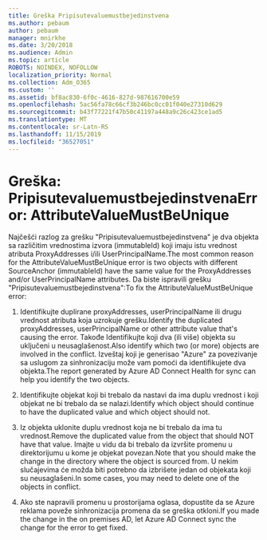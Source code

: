 ```yaml
---
title: Greška Pripisutevaluemustbejedinstvena
ms.author: pebaum
author: pebaum
manager: mnirkhe
ms.date: 3/20/2018
ms.audience: Admin
ms.topic: article
ROBOTS: NOINDEX, NOFOLLOW
localization_priority: Normal
ms.collection: Adm_O365
ms.custom: ''
ms.assetid: bf8ac830-6f0c-4616-827d-987616700e59
ms.openlocfilehash: 5ac56fa78c66cf3b246bc0cc01f040e27310d629
ms.sourcegitcommit: b43f77221f47b50c41197a448a9c26c423ce1ad5
ms.translationtype: MT
ms.contentlocale: sr-Latn-RS
ms.lasthandoff: 11/15/2019
ms.locfileid: "36527051"
---
```

# <a name="error-attributevaluemustbeunique"></a><span data-ttu-id="21103-102">Greška: Pripisutevaluemustbejedinstvena</span><span class="sxs-lookup"><span data-stu-id="21103-102">Error: AttributeValueMustBeUnique</span></span>

<span data-ttu-id="21103-103">Najčešći razlog za grešku "Pripisutevaluemustbejedinstvena" je dva objekta sa različitim vrednostima izvora (immutableId) koji imaju istu vrednost atributa ProxyAddresses i/ili UserPrincipalName.</span><span class="sxs-lookup"><span data-stu-id="21103-103">The most common reason for the AttributeValueMustBeUnique error is two objects with different SourceAnchor (immutableId) have the same value for the ProxyAddresses and/or UserPrincipalName attributes.</span></span> <span data-ttu-id="21103-104">Da biste ispravili grešku "Pripisutevaluemustbejedinstvena":</span><span class="sxs-lookup"><span data-stu-id="21103-104">To fix the AttributeValueMustBeUnique error:</span></span>
  
1. <span data-ttu-id="21103-105">Identifikujte duplirane proxyAddresses, userPrincipalName ili drugu vrednost atributa koja uzrokuje grešku.</span><span class="sxs-lookup"><span data-stu-id="21103-105">Identify the duplicated proxyAddresses, userPrincipalName or other attribute value that's causing the error.</span></span> <span data-ttu-id="21103-106">Takođe Identifikujte koji dva (ili više) objekta su uključeni u neusaglašenost.</span><span class="sxs-lookup"><span data-stu-id="21103-106">Also identify which two (or more) objects are involved in the conflict.</span></span> <span data-ttu-id="21103-107">Izveštaj koji je generisao "Azure" za povezivanje sa uslugom za sinhronizaciju može vam pomoći da identifikujete dva objekta.</span><span class="sxs-lookup"><span data-stu-id="21103-107">The report generated by Azure AD Connect Health for sync can help you identify the two objects.</span></span>
    
2. <span data-ttu-id="21103-108">Identifikujte objekat koji bi trebalo da nastavi da ima duplu vrednost i koji objekat ne bi trebalo da se nalazi.</span><span class="sxs-lookup"><span data-stu-id="21103-108">Identify which object should continue to have the duplicated value and which object should not.</span></span>
    
3. <span data-ttu-id="21103-109">Iz objekta uklonite duplu vrednost koja ne bi trebalo da ima tu vrednost.</span><span class="sxs-lookup"><span data-stu-id="21103-109">Remove the duplicated value from the object that should NOT have that value.</span></span> <span data-ttu-id="21103-110">Imajte u vidu da bi trebalo da izvršite promenu u direktorijumu u kome je objekat povezan.</span><span class="sxs-lookup"><span data-stu-id="21103-110">Note that you should make the change in the directory where the object is sourced from.</span></span> <span data-ttu-id="21103-111">U nekim slučajevima će možda biti potrebno da izbrišete jedan od objekata koji su neusaglašeni.</span><span class="sxs-lookup"><span data-stu-id="21103-111">In some cases, you may need to delete one of the objects in conflict.</span></span>
    
4. <span data-ttu-id="21103-112">Ako ste napravili promenu u prostorijama oglasa, dopustite da se Azure reklama poveže sinhronizacija promena da se greška otkloni.</span><span class="sxs-lookup"><span data-stu-id="21103-112">If you made the change in the on premises AD, let Azure AD Connect sync the change for the error to get fixed.</span></span>
    

